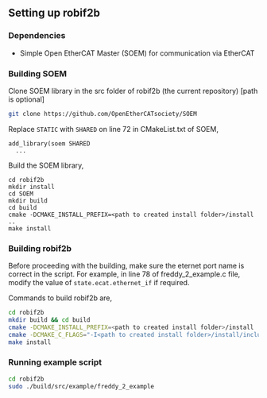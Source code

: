 ## Setting up robif2b

### Dependencies

 * Simple Open EtherCAT Master (SOEM) for communication via EtherCAT

### Building SOEM

Clone SOEM library in the src folder of robif2b (the current repository) [path is optional]

```bash
git clone https://github.com/OpenEtherCATsociety/SOEM
```

Replace `STATIC` with `SHARED` on line 72 in CMakeList.txt of SOEM,

```
add_library(soem SHARED
  ...
```

Build the SOEM library,

```
cd robif2b
mkdir install 
cd SOEM
mkdir build
cd build
cmake -DCMAKE_INSTALL_PREFIX=<path to created install folder>/install ..
make install
```

### Building robif2b

Before proceeding with the building, make sure the eternet port name is correct in the script. For example, in line 78 of freddy_2_example.c file, modify the value of `state.ecat.ethernet_if` if required.

Commands to build robif2b are,

```bash
cd robif2b
mkdir build && cd build
cmake -DCMAKE_INSTALL_PREFIX=<path to created install folder>/install ..
cmake -DCMAKE_C_FLAGS="-I<path to created install folder>/install/include" -DENABLE_PACKAGE_REGISTRY=on -DENABLE_ETHERCAT=ON -DENABLE_KELO=ON ..
make install
```

### Running example script

```bash
cd robif2b
sudo ./build/src/example/freddy_2_example
```